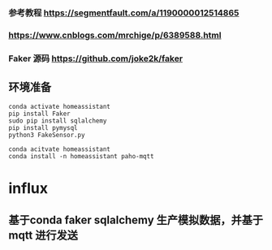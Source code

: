 ### 参考教程 https://segmentfault.com/a/1190000012514865
### https://www.cnblogs.com/mrchige/p/6389588.html
### Faker 源码 https://github.com/joke2k/faker
## 环境准备
 ```
 conda activate homeassistant
 pip install Faker
 sudo pip install sqlalchemy
 pip install pymysql
 python3 FakeSensor.py

 conda acitvate homeassistant
 conda install -n homeassistant paho-mqtt
```
# influx

## 基于conda faker sqlalchemy 生产模拟数据，并基于mqtt 进行发送


